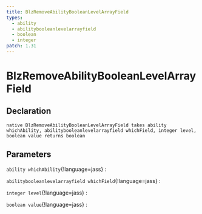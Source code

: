 ```yaml
---
title: BlzRemoveAbilityBooleanLevelArrayField
types:
  - ability
  - abilitybooleanlevelarrayfield
  - boolean
  - integer
patch: 1.31
---
```


# BlzRemoveAbilityBooleanLevelArrayField

## Declaration

```jass
native BlzRemoveAbilityBooleanLevelArrayField takes ability whichAbility, abilitybooleanlevelarrayfield whichField, integer level, boolean value returns boolean
```

## Parameters
`ability whichAbility`{!language=jass}
: 

`abilitybooleanlevelarrayfield whichField`{!language=jass}
: 

`integer level`{!language=jass}
: 

`boolean value`{!language=jass}
: 
